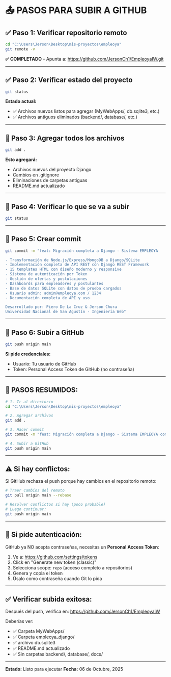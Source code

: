 # 📤 PASOS PARA SUBIR A GITHUB

## ✅ Paso 1: Verificar repositorio remoto
```bash
cd "C:\Users\Jerson\Desktop\mis-proyectos\empleoya"
git remote -v
```
**✅ COMPLETADO** - Apunta a: https://github.com/JersonCh1/EmpleoyaIW.git

---

## ✅ Paso 2: Verificar estado del proyecto
```bash
git status
```
**Estado actual:**
- ✅ Archivos nuevos listos para agregar (MyWebApps/, db.sqlite3, etc.)
- ✅ Archivos antiguos eliminados (backend/, database/, etc.)

---

## 🔄 Paso 3: Agregar todos los archivos
```bash
git add .
```
**Esto agregará:**
- Archivos nuevos del proyecto Django
- Cambios en .gitignore
- Eliminaciones de carpetas antiguas
- README.md actualizado

---

## 🔄 Paso 4: Verificar lo que se va a subir
```bash
git status
```

---

## 🔄 Paso 5: Crear commit
```bash
git commit -m "feat: Migración completa a Django - Sistema EMPLEOYA

- Transformación de Node.js/Express/MongoDB a Django/SQLite
- Implementación completa de API REST con Django REST Framework
- 15 templates HTML con diseño moderno y responsive
- Sistema de autenticación por Token
- Gestión de ofertas y postulaciones
- Dashboards para empleadores y postulantes
- Base de datos SQLite con datos de prueba cargados
- Usuario admin: admin@empleoya.com / 1234
- Documentación completa de API y uso

Desarrollado por: Piero De La Cruz & Jerson Chura
Universidad Nacional de San Agustín - Ingeniería Web"
```

---

## 🔄 Paso 6: Subir a GitHub
```bash
git push origin main
```

**Si pide credenciales:**
- Usuario: Tu usuario de GitHub
- Token: Personal Access Token de GitHub (no contraseña)

---

## 🎯 PASOS RESUMIDOS:

```bash
# 1. Ir al directorio
cd "C:\Users\Jerson\Desktop\mis-proyectos\empleoya"

# 2. Agregar archivos
git add .

# 3. Hacer commit
git commit -m "feat: Migración completa a Django - Sistema EMPLEOYA completo"

# 4. Subir a GitHub
git push origin main
```

---

## ⚠️ Si hay conflictos:

Si GitHub rechaza el push porque hay cambios en el repositorio remoto:

```bash
# Traer cambios del remoto
git pull origin main --rebase

# Resolver conflictos si hay (poco probable)
# Luego continuar:
git push origin main
```

---

## 🔐 Si pide autenticación:

GitHub ya NO acepta contraseñas, necesitas un **Personal Access Token**:

1. Ve a: https://github.com/settings/tokens
2. Click en "Generate new token (classic)"
3. Selecciona scope: `repo` (acceso completo a repositorios)
4. Genera y copia el token
5. Úsalo como contraseña cuando Git lo pida

---

## ✅ Verificar subida exitosa:

Después del push, verifica en:
https://github.com/JersonCh1/EmpleoyaIW

Deberías ver:
- ✅ Carpeta MyWebApps/
- ✅ Carpeta empleoya_django/
- ✅ archivo db.sqlite3
- ✅ README.md actualizado
- ✅ Sin carpetas backend/, database/, docs/

---

**Estado:** Listo para ejecutar
**Fecha:** 06 de Octubre, 2025
